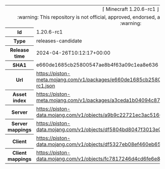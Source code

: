 <html><table>
<tr><td colspan="2" align="center"><img width="0" height="0"><br/>⌈ Minecraft 1.20.6-rc1 ⌋<br/><img width="0" height="0"></td></tr>
<tr><td colspan="2" align="center"><img width="0" height="0"><br/>
:warning: This repository is not official, approved, endorsed, associated or connected with Mojang :warning:
<br/><img width="0" height="0"></td></tr>
<tr><th>Id</th><td>1.20.6-rc1</td></tr>
<tr><th>Type</th><td>releases-candidate</td></tr>
<tr><th>Release time</th><td>2024-04-26T10:12:17+00:00</td></tr>
<tr><th>SHA1</th><td>e660de1685cb25800547ae8b4f63a09c1ea8e636</td></tr>
<tr><th>Url</th><td><a href="https://piston-meta.mojang.com/v1/packages/e660de1685cb25800547ae8b4f63a09c1ea8e636/1.20.6-rc1.json">https://piston-meta.mojang.com/v1/packages/e660de1685cb25800547ae8b4f63a09c1ea8e636/1.20.6-rc1.json</a></td></tr>
<tr><th>Asset index</th><td><a href="https://piston-meta.mojang.com/v1/packages/a3ceda1b04094c87100e340ed832b4c377c1a324/16.json">https://piston-meta.mojang.com/v1/packages/a3ceda1b04094c87100e340ed832b4c377c1a324/16.json</a></td></tr>
<tr><th>Server</th><td><a href="https://piston-data.mojang.com/v1/objects/a9b9c22721ec3ac516627f30554f21ed7c23efe5/server.jar">https://piston-data.mojang.com/v1/objects/a9b9c22721ec3ac516627f30554f21ed7c23efe5/server.jar</a></td></tr>
<tr><th>Server mappings</th><td><a href="https://piston-data.mojang.com/v1/objects/df5804bd8047f3013e056e139f75e261c35d3cad/server.txt">https://piston-data.mojang.com/v1/objects/df5804bd8047f3013e056e139f75e261c35d3cad/server.txt</a></td></tr>
<tr><th>Client</th><td><a href="https://piston-data.mojang.com/v1/objects/df5327eb08ef460eb65477c00c0ef118cfa296bc/client.jar">https://piston-data.mojang.com/v1/objects/df5327eb08ef460eb65477c00c0ef118cfa296bc/client.jar</a></td></tr>
<tr><th>Client mappings</th><td><a href="https://piston-data.mojang.com/v1/objects/fc7817246d4cd6fe6e879cdd5012d9295948ed24/client.txt">https://piston-data.mojang.com/v1/objects/fc7817246d4cd6fe6e879cdd5012d9295948ed24/client.txt</a></td></tr>
</table></html>